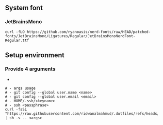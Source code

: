 ## System font
### JetBrainsMono
```
curl -fLO https://github.com/ryanoasis/nerd-fonts/raw/HEAD/patched-fonts/JetBrainsMono/Ligatures/Regular/JetBrainsMonoNerdFont-Regular.ttf
```
## Setup environment
###  Provide 4 arguments
- <name> <email> <keyname> <passphrase>
```
# - args usage
# - git config --global user.name <name>
# - git config --global user.email <email>
# - HOME/.ssh/<keyname>
# - ssh <passphrase>
curl -fsSL "https://raw.githubusercontent.com/ridwanalmahmud/.dotfiles/refs/heads/master/RUN" | sh -s -- <args>
```
